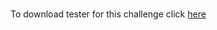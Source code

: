 # 

To download tester for this challenge click [here](https://downgit.github.io/#/home?url=https://github.com/Pomroka/TWT_Challenges_Tester/tree/main/Challenge_181)
